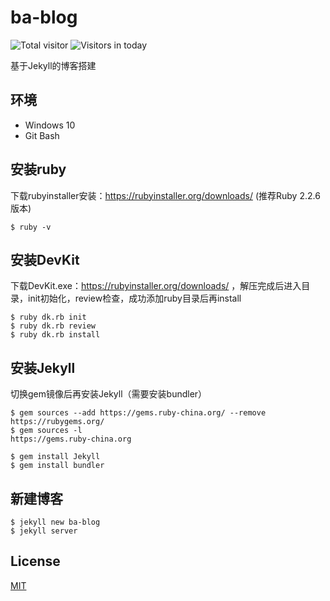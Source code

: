# ba-blog

![Total visitor](https://visitor-count-badge.herokuapp.com/total.svg?repo_id=joriewong.ba-blog)
![Visitors in today](https://visitor-count-badge.herokuapp.com/today.svg?repo_id=joriewong.ba-blog)

基于Jekyll的博客搭建

## 环境

- Windows 10
- Git Bash

## 安装ruby

下载rubyinstaller安装：https://rubyinstaller.org/downloads/ (推荐Ruby 2.2.6版本)

```
$ ruby -v
```

## 安装DevKit

下载DevKit.exe：https://rubyinstaller.org/downloads/ ，解压完成后进入目录，init初始化，review检查，成功添加ruby目录后再install

```
$ ruby dk.rb init
$ ruby dk.rb review
$ ruby dk.rb install
```

## 安装Jekyll
切换gem镜像后再安装Jekyll（需要安装bundler）

```
$ gem sources --add https://gems.ruby-china.org/ --remove https://rubygems.org/
$ gem sources -l
https://gems.ruby-china.org

$ gem install Jekyll
$ gem install bundler
```

## 新建博客

```
$ jekyll new ba-blog
$ jekyll server
```

## License

[MIT](https://github.com/joriewong/ba-blog/blob/gh-pages/LICENSE)
